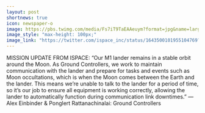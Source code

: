 ```yaml
---
layout: post
shortnews: true
icon: newspaper-o
image: https://pbs.twimg.com/media/Fs7iT9TaEAAeuym?format=jpg&name=large
image_style: "max-height: 100px;"
image_link: "https://twitter.com/ispace_inc/status/1643500101955104769?ref_src=twsrc%5Etfw%7Ctwcamp%5Etweetembed%7Ctwterm%5E1643500101955104769%7Ctwgr%5E67a73d65df5a92c3fd95c2baae2a58c2530fac59%7Ctwcon%5Es1_c10&ref_url=https%3A%2F%2Fpublish.twitter.com%2F%3Fquery%3Dhttps3A2F2Ftwitter.com2Fispace_inc2Fstatus2F1643500101955104769widget%3DTweet"
---
```


MISSION UPDATE FROM ISPACE: “Our M1 lander remains in a stable orbit around the Moon. As Ground Controllers, we work to maintain communication with the lander and prepare for tasks and events such as Moon occultations, which is when the Moon comes between the Earth and the lander. This means we’re unable to talk to the lander for a period of time, so it’s our job to ensure all equipment is working correctly, allowing the lander to automatically function during communication link downtimes.” — Alex Einbinder & Ponglert Rattanachinalai: Ground Controllers